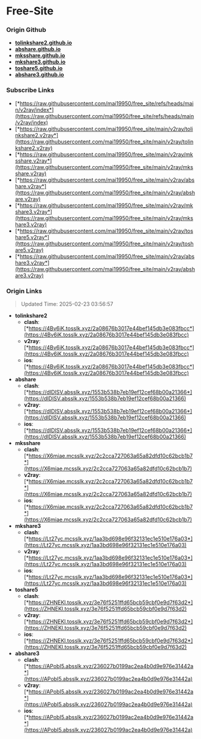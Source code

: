 # Free-Site

### Origin Github

- [**tolinkshare2.github.io**](https://github.com/tolinkshare2/tolinkshare2.github.io)
- [**abshare.github.io**](https://github.com/abshare/abshare.github.io)
- [**mksshare.github.io**](https://github.com/mksshare/mksshare.github.io)
- [**mkshare3.github.io**](https://github.com/mkshare3/mkshare3.github.io)
- [**toshare5.github.io**](https://github.com/toshare5/toshare5.github.io)
- [**abshare3.github.io**](https://github.com/abshare3/abshare3.github.io)

### Subscribe Links

- [*https://raw.githubusercontent.com/mai19950/free_site/refs/heads/main/v2ray/index*](https://raw.githubusercontent.com/mai19950/free_site/refs/heads/main/v2ray/index)
- [*https://raw.githubusercontent.com/mai19950/free_site/main/v2ray/tolinkshare2.v2ray*](https://raw.githubusercontent.com/mai19950/free_site/main/v2ray/tolinkshare2.v2ray)
- [*https://raw.githubusercontent.com/mai19950/free_site/main/v2ray/mksshare.v2ray*](https://raw.githubusercontent.com/mai19950/free_site/main/v2ray/mksshare.v2ray)
- [*https://raw.githubusercontent.com/mai19950/free_site/main/v2ray/abshare.v2ray*](https://raw.githubusercontent.com/mai19950/free_site/main/v2ray/abshare.v2ray)
- [*https://raw.githubusercontent.com/mai19950/free_site/main/v2ray/mkshare3.v2ray*](https://raw.githubusercontent.com/mai19950/free_site/main/v2ray/mkshare3.v2ray)
- [*https://raw.githubusercontent.com/mai19950/free_site/main/v2ray/toshare5.v2ray*](https://raw.githubusercontent.com/mai19950/free_site/main/v2ray/toshare5.v2ray)
- [*https://raw.githubusercontent.com/mai19950/free_site/main/v2ray/abshare3.v2ray*](https://raw.githubusercontent.com/mai19950/free_site/main/v2ray/abshare3.v2ray)

### Origin Links

> Updated Time: 2025-02-23 03:56:57

- **tolinkshare2**
  - **clash**: [*https://4Bv6iK.tosslk.xyz/2a08676b3017e44bef145db3e083fbcc*](https://4Bv6iK.tosslk.xyz/2a08676b3017e44bef145db3e083fbcc)
  - **v2ray**: [*https://4Bv6iK.tosslk.xyz/2a08676b3017e44bef145db3e083fbcc*](https://4Bv6iK.tosslk.xyz/2a08676b3017e44bef145db3e083fbcc)
  - **ios**: [*https://4Bv6iK.tosslk.xyz/2a08676b3017e44bef145db3e083fbcc*](https://4Bv6iK.tosslk.xyz/2a08676b3017e44bef145db3e083fbcc)
- **abshare**
  - **clash**: [*https://dIDlSV.absslk.xyz/1553b538b7eb19ef12cef68b00a21366*](https://dIDlSV.absslk.xyz/1553b538b7eb19ef12cef68b00a21366)
  - **v2ray**: [*https://dIDlSV.absslk.xyz/1553b538b7eb19ef12cef68b00a21366*](https://dIDlSV.absslk.xyz/1553b538b7eb19ef12cef68b00a21366)
  - **ios**: [*https://dIDlSV.absslk.xyz/1553b538b7eb19ef12cef68b00a21366*](https://dIDlSV.absslk.xyz/1553b538b7eb19ef12cef68b00a21366)
- **mksshare**
  - **clash**: [*https://X6miae.mcsslk.xyz/2c2cca727063a65a82dfd10c62bcb1b7*](https://X6miae.mcsslk.xyz/2c2cca727063a65a82dfd10c62bcb1b7)
  - **v2ray**: [*https://X6miae.mcsslk.xyz/2c2cca727063a65a82dfd10c62bcb1b7*](https://X6miae.mcsslk.xyz/2c2cca727063a65a82dfd10c62bcb1b7)
  - **ios**: [*https://X6miae.mcsslk.xyz/2c2cca727063a65a82dfd10c62bcb1b7*](https://X6miae.mcsslk.xyz/2c2cca727063a65a82dfd10c62bcb1b7)
- **mkshare3**
  - **clash**: [*https://Lt27yc.mcsslk.xyz/1aa3bd698e96f32131ec1e510e176a03*](https://Lt27yc.mcsslk.xyz/1aa3bd698e96f32131ec1e510e176a03)
  - **v2ray**: [*https://Lt27yc.mcsslk.xyz/1aa3bd698e96f32131ec1e510e176a03*](https://Lt27yc.mcsslk.xyz/1aa3bd698e96f32131ec1e510e176a03)
  - **ios**: [*https://Lt27yc.mcsslk.xyz/1aa3bd698e96f32131ec1e510e176a03*](https://Lt27yc.mcsslk.xyz/1aa3bd698e96f32131ec1e510e176a03)
- **toshare5**
  - **clash**: [*https://ZHNEKl.tosslk.xyz/3e76f5251ffd65bcb59cbf0e9d7f63d2*](https://ZHNEKl.tosslk.xyz/3e76f5251ffd65bcb59cbf0e9d7f63d2)
  - **v2ray**: [*https://ZHNEKl.tosslk.xyz/3e76f5251ffd65bcb59cbf0e9d7f63d2*](https://ZHNEKl.tosslk.xyz/3e76f5251ffd65bcb59cbf0e9d7f63d2)
  - **ios**: [*https://ZHNEKl.tosslk.xyz/3e76f5251ffd65bcb59cbf0e9d7f63d2*](https://ZHNEKl.tosslk.xyz/3e76f5251ffd65bcb59cbf0e9d7f63d2)
- **abshare3**
  - **clash**: [*https://APobI5.absslk.xyz/236027b0199ac2ea4b0d9e976e31442a*](https://APobI5.absslk.xyz/236027b0199ac2ea4b0d9e976e31442a)
  - **v2ray**: [*https://APobI5.absslk.xyz/236027b0199ac2ea4b0d9e976e31442a*](https://APobI5.absslk.xyz/236027b0199ac2ea4b0d9e976e31442a)
  - **ios**: [*https://APobI5.absslk.xyz/236027b0199ac2ea4b0d9e976e31442a*](https://APobI5.absslk.xyz/236027b0199ac2ea4b0d9e976e31442a)
